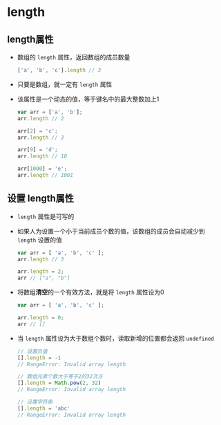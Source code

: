 # length

## length属性

+ 数组的 `length` 属性，返回数组的成员数量

  ```js
  ['a', 'b', 'c'].length // 3
  ```

+ 只要是数组，就一定有 `length` 属性

+ 该属性是一个动态的值，等于键名中的最大整数加上1

  ```js
  var arr = ['a', 'b'];
  arr.length // 2

  arr[2] = 'c';
  arr.length // 3

  arr[9] = 'd';
  arr.length // 10

  arr[1000] = 'e';
  arr.length // 1001
  ```

## 设置 length属性

+ `length` 属性是可写的

+ 如果人为设置一个小于当前成员个数的值，该数组的成员会自动减少到 `length` 设置的值

  ```js
  var arr = [ 'a', 'b', 'c' ];
  arr.length // 3

  arr.length = 2;
  arr // ["a", "b"]
  ```

+ 将数组**清空**的一个有效方法，就是将 `length` 属性设为0

  ```js
  var arr = [ 'a', 'b', 'c' ];

  arr.length = 0;
  arr // []
  ```

+ 当 `length` 属性设为大于数组个数时，读取新增的位置都会返回 `undefined`

  ```js
  // 设置负值
  [].length = -1
  // RangeError: Invalid array length

  // 数组元素个数大于等于2的32次方
  [].length = Math.pow(2, 32)
  // RangeError: Invalid array length

  // 设置字符串
  [].length = 'abc'
  // RangeError: Invalid array length
  ```
